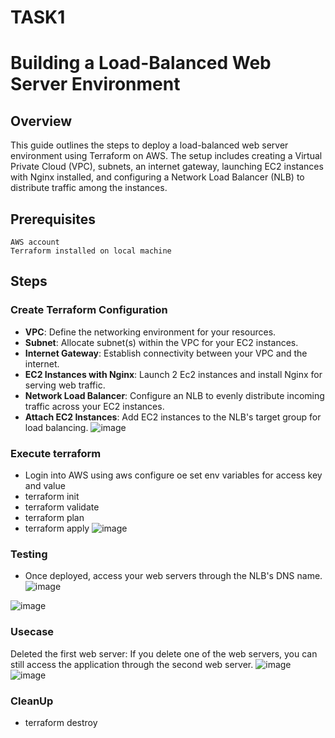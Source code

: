 # TASK1
# Building a Load-Balanced Web Server Environment

## Overview

This guide outlines the steps to deploy a load-balanced web server environment using Terraform on AWS. The setup includes creating a Virtual Private Cloud (VPC), subnets, an internet gateway, launching EC2 instances with Nginx installed, and configuring a Network Load Balancer (NLB) to distribute traffic among the instances.

## Prerequisites
    AWS account 
    Terraform installed on local machine

## Steps

### Create Terraform Configuration

- **VPC**: Define the networking environment for your resources.
- **Subnet**: Allocate subnet(s) within the VPC for your EC2 instances.
- **Internet Gateway**: Establish connectivity between your VPC and the internet.
- **EC2 Instances with Nginx**: Launch 2 Ec2 instances and install Nginx for serving web traffic.
- **Network Load Balancer**: Configure an NLB to evenly distribute incoming traffic across your EC2 instances.
- **Attach EC2 Instances**: Add EC2 instances to the NLB's target group for load balancing.
![image](https://github.com/user-attachments/assets/f0d3b02f-b671-4adb-a6ca-8d959f150c9d)



### Execute terraform 
- Login into AWS using aws configure oe set env variables for access key and value
- terraform init
- terraform validate
- terraform plan 
- terraform apply
![image](https://github.com/user-attachments/assets/d8e69405-4936-4a52-8420-81b93422eebe)


### Testing 
 - Once deployed, access your web servers through the NLB's DNS name.
![image](https://github.com/user-attachments/assets/385b6c30-26e6-4639-9a40-df5b282a4b21)

![image](https://github.com/user-attachments/assets/1d838b7d-36b9-48ea-bce9-3b417389a975)


 ### Usecase

 Deleted the first web server: If you delete one of the web servers, you can still access the application through the second web server.
  ![image](https://github.com/user-attachments/assets/d1a22604-f1a8-4ed6-b28c-132b213b8ac3)
  ![image](https://github.com/user-attachments/assets/055ae11b-7ddf-469f-8d42-1736a664ebfe)

### CleanUp
- terraform destroy
